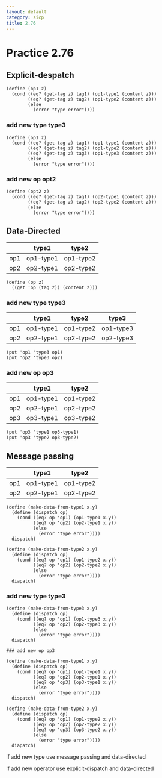 ```yaml
---
layout: default
category: sicp
title: 2.76
---
```

# Practice 2.76

## Explicit-despatch

	(define (op1 z) 
	  (cond ((eq? (get-tag z) tag1) (op1-type1 (content z)))
	        ((eq? (get-tag z) tag2) (op1-type2 (content z)))
	        (else
	          (error "type error"))))

### add new type type3
	(define (op1 z)
	  (cond ((eq? (get-tag z) tag1) (op1-type1 (content z)))
	        ((eq? (get-tag z) tag2) (op1-type2 (content z)))
	        ((eq? (get-tag z) tag3) (op1-type3 (content z)))
	        (else
	          (error "type error"))))

### add new op opt2
	(define (opt2 z)
	  (cond ((eq? (get-tag z) tag1) (op2-type1 (content z)))
	        ((eq? (get-tag z) tag2) (op2-type2 (content z)))
	        (else
	          (error "type error"))))

## Data-Directed

|     | type1     | type2      |
| ----| :---:     |:----:      |
| op1 | op1-type1 | op1-type2  |
| op2 | op2-type1 | op2-type2  |

	(define (op z)
	  ((get 'op (tag z)) (content z)))

### add new type type3

|     | type1       | type2      | type3      |
| ----| :---:       |:----:      | :---:      |
| op1 | op1-type1   | op1-type2  | op1-type3  |
| op2 | op2-type1   | op2-type2  | op2-type3  |

	(put 'op1 'type3 op1)
	(put 'op2 'type3 op2)

### add new op op3
|     | type1       | type2       |
| ----| :---:       |:----:       |
| op1 | op1-type1   | op1-type2   |
| op2 | op2-type1   | op2-type2   |
| op3 | op3-type1   | op3-type2   |

	(put 'op3 'type1 op3-type1)
	(put 'op3 'type2 op3-type2)

## Message passing

|     | type1     | type2      |
| ----| :---:     |:----:      |
| op1 | op1-type1 | op1-type2  |
| op2 | op2-type1 | op2-type2  |

	(define (make-data-from-type1 x.y)
	  (define (dispatch op)
	    (cond ((eq? op 'op1) (op1-type1 x.y))
	          ((eq? op 'op2) (op2-type1 x.y))
	          (else 
	            (error "type error"))))
	  dispatch)

	(define (make-data-from-type2 x.y)
	  (define (dispatch op)
	    (cond ((eq? op 'op1) (op1-type2 x.y))
	          ((eq? op 'op2) (op2-type2 x.y))
	          (else 
	            (error "type error"))))
	  diapatch)

### add new type type3

	(define (make-data-from-type3 x.y)
	  (define (dispatch op)
	    (cond ((eq? op 'op1) (op1-type3 x.y))
	          ((eq? op 'op2) (op2-type3 x.y))
	          (else 
	            (error "type error"))))
	  diapatch)

	### add new op op3

	(define (make-data-from-type1 x.y)
	  (define (dispatch op)
	    (cond ((eq? op 'op1) (op1-type1 x.y))
	          ((eq? op 'op2) (op2-type1 x.y))
	          ((eq? op 'op3) (op3-type1 x.y))
	          (else 
	            (error "type error"))))
	  dispatch)

	(define (make-data-from-type2 x.y)
	  (define (dispatch op)
	    (cond ((eq? op 'op1) (op1-type2 x.y))
	          ((eq? op 'op2) (op2-type2 x.y))
	          ((eq? op 'op3) (op3-type2 x.y))
	          (else 
	            (error "type error"))))
	  diapatch)



if add new type use message passing and data-directed

if add new operator use explicit-dispatch and data-directed